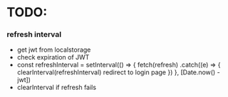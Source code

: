 # TODO:

### refresh interval
* get jwt from localstorage
* check expiration of JWT
* const refreshInterval = setInterval(() => {
        fetch(refresh)
        .catch((e) => {
            clearInterval(refreshInterval)
            redirect to login page
        })
    }, [Date.now() - jwt])
* clearInterval if refresh fails

    